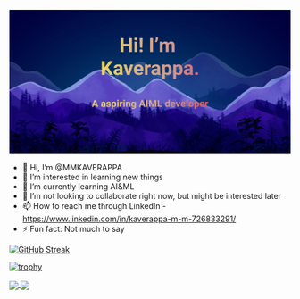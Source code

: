 [![MasterHead](https://github.com/MMKAVERAPPA/MMKAVERAPPA/blob/2164bd20b98b0db5bc7d1375416cc45ca6868fe6/Make%20your%20README.jpg)](https://github.com/MMKAVERAPPA)

- 👋 Hi, I’m @MMKAVERAPPA
- 👀 I’m interested in learning new things
- 🌱 I’m currently learning AI&ML
- 💞️ I’m not looking to collaborate right now, but might be interested later
- 📫 How to reach me through LinkedIn - https://www.linkedin.com/in/kaverappa-m-m-726833291/
- ⚡ Fun fact: Not much to say
  
[![GitHub Streak](http://github-readme-streak-stats.herokuapp.com?user=MMKAVERAPPA&theme=sunset-gradient&hide_border=true)](https://git.io/streak-stats)

[![trophy](https://github-profile-trophy.vercel.app/?username=MMKAVERAPPA&theme=gruvbox&margin-w=10&no-frame=true)](https://github.com/ryo-ma/github-profile-trophy)

<a href="https://github.com/MMKAVERAPPA/github-readme-stats">
  <img height=200 align="center" src="https://github-readme-stats.vercel.app/api?username=MMKAVERAPPA&theme=ambient_gradient&hide_border=true" />
</a>
<a href="https://github.com/MMKAVERAPPA/convoychat" style = {{marginLeft : "100px"}}>
  <img height=200 align="center" src="https://github-readme-stats.vercel.app/api/top-langs/?username=MMKAVERAPPA&layout=compact&theme=ambient_gradient&hide_border=true" />
</a>


<!---
MMKAVERAPPA/MMKAVERAPPA is a ✨ special ✨ repository because its `README.md` (this file) appears on your GitHub profile.
You can click the Preview link to take a look at your changes.
--->
